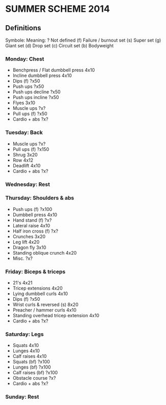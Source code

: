 # SUMMER SCHEME 2014

## Definitions
  Symbole:       Meaning:
  ?             Not defined
  (f)           Failure / burnout set
  (s)           Super set
  (g)           Giant set
  (d)           Drop set
  (c)           Circuit set
  (b)           Bodyweight

### Monday:     Chest
  * Benchpress / Flat dumbbell press    4x10
  * Incline dumbbell press              4x10
  * Dips (f)                            ?x50
  * Push ups                            ?x50
  * Push ups decline                    ?x50
  * Push ups incline                    ?x50
  * Flyes                               3x10
  * Muscle ups                          ?x?
  * Pull ups (f)                        ?x50
  * Cardio + abs                        ?x?

### Tuesday:    Back
  * Muscle ups                          ?x?
  * Pull ups (f)                        ?x150
  * Shrug                               3x20
  * Row                                 4x12
  * Deadlift                            4x10
  * Cardio + abs                        ?x?

### Wednesday:  Rest

### Thursday:   Shoulders & abs
  * Push ups (f)                        ?x100
  * Dumbbell press                      4x10
  * Hand stand (f)                      ?x?
  * Lateral raise                       4x10
  * Half iron cross (f)                 ?x?
  * Crunches                            3x20
  * Leg lift                            4x20
  * Dragon fly                          3x10
  * Standing oblique crunch             4x20
  * Misc.                               ?x?

### Friday:     Biceps & triceps
  * 21's                                4x21
  * Tricep extensions                   4x20
  * Lying dumbbell curls                4x10
  * Dips (f)                            ?x50
  * Wrist curls & reversed (s)          8x20
  * Preacher / hammer curls             4x10
  * Standing overhead tricep extension  4x10
  * Cardio + abs                        ?x?

### Saturday:   Legs
  * Squats                              4x10
  * Lunges                              4x10
  * Calf raises                         4x10
  * Squats (bf)                         ?x100
  * Lunges (bf)                         ?x100
  * Calf raises (bf)                    ?x100
  * Obstacle course                     ?x?
  * Cardio + abs                        ?x?

### Sunday:     Rest

